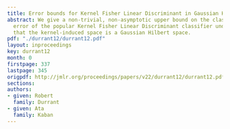 ```yaml
---
title: Error bounds for Kernel Fisher Linear Discriminant in Gaussian Hilbert space
abstract: We give a non-trivial, non-asymptotic upper bound on the classification
  error of the popular Kernel Fisher Linear Discriminant classifier under  the assumption
  that the kernel-induced space is a Gaussian Hilbert space.
pdf: "./durrant12/durrant12.pdf"
layout: inproceedings
key: durrant12
month: 0
firstpage: 337
lastpage: 345
origpdf: http://jmlr.org/proceedings/papers/v22/durrant12/durrant12.pdf
sections: 
authors:
- given: Robert
  family: Durrant
- given: Ata
  family: Kaban
---
```

